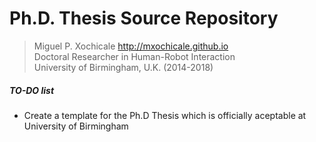 Ph.D. Thesis Source Repository
====


> Miguel P. Xochicale <http://mxochicale.github.io>  
> Doctoral Researcher in Human-Robot Interaction   
> University of Birmingham, U.K. (2014-2018)  




##### TO-DO list
* Create a template for the Ph.D Thesis which is officially aceptable
at University of Birmingham
